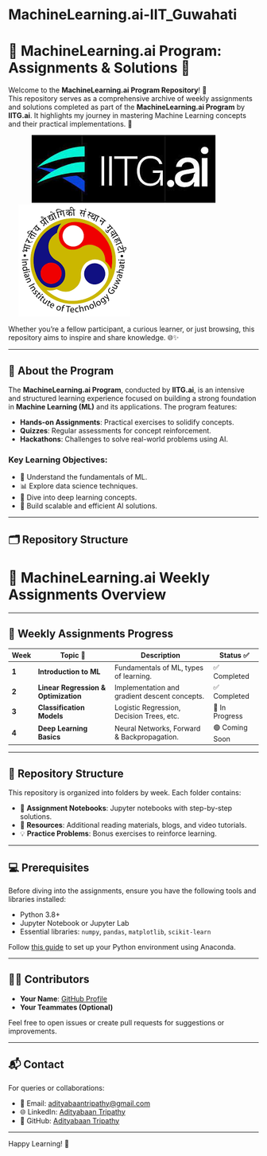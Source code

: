 # MachineLearning.ai-IIT_Guwahati

# 🌟 MachineLearning.ai Program: Assignments & Solutions 🌟

Welcome to the **MachineLearning.ai Program Repository**! 🎉  
This repository serves as a comprehensive archive of weekly assignments and solutions completed as part of the **MachineLearning.ai Program** by **IITG.ai**. It highlights my journey in mastering Machine Learning concepts and their practical implementations. 🚀  

&nbsp; &nbsp; &nbsp; &nbsp; &nbsp; &nbsp; ![Image Alt](https://github.com/Adityabaan/MachineLearning.ai-IIT_Guwahati/blob/1cc279e33e783325a7e1e5adac446441508330b9/images.jpeg) &nbsp; &nbsp; &nbsp; &nbsp; &nbsp; &nbsp; &nbsp; &nbsp; &nbsp; &nbsp; &nbsp; &nbsp; &nbsp; &nbsp;![Image Alt](https://github.com/Adityabaan/MachineLearning.ai-IIT_Guwahati/blob/1cc279e33e783325a7e1e5adac446441508330b9/images.png)


Whether you’re a fellow participant, a curious learner, or just browsing, this repository aims to inspire and share knowledge. 🌐✨  

---

## 📖 About the Program

The **MachineLearning.ai Program**, conducted by **IITG.ai**, is an intensive and structured learning experience focused on building a strong foundation in **Machine Learning (ML)** and its applications. The program features:  
- **Hands-on Assignments**: Practical exercises to solidify concepts.  
- **Quizzes**: Regular assessments for concept reinforcement.  
- **Hackathons**: Challenges to solve real-world problems using AI.  

### Key Learning Objectives:
- 🌟 Understand the fundamentals of ML.  
- 📊 Explore data science techniques.  
- 🧠 Dive into deep learning concepts.  
- 🚀 Build scalable and efficient AI solutions.  

---

## 🗂️ Repository Structure

# 📝 MachineLearning.ai Weekly Assignments Overview
---

## 📅 Weekly Assignments Progress

| **Week** | **Topic 📌**                   | **Description**                                       | **Status ✅**       |
|----------|--------------------------------|-------------------------------------------------------|---------------------|
| **1**    | **Introduction to ML**         | Fundamentals of ML, types of learning.                | ✅ Completed        |
| **2**    | **Linear Regression & Optimization** | Implementation and gradient descent concepts.         | ✅ Completed        |
| **3**    | **Classification Models**      | Logistic Regression, Decision Trees, etc.             | 🔄 In Progress      |
| **4**    | **Deep Learning Basics**       | Neural Networks, Forward & Backpropagation.           | 🟢 Coming Soon      |

---

## 🔗 Repository Structure

This repository is organized into folders by week. Each folder contains:
- 📂 **Assignment Notebooks**: Jupyter notebooks with step-by-step solutions.
- 📄 **Resources**: Additional reading materials, blogs, and video tutorials.
- 💡 **Practice Problems**: Bonus exercises to reinforce learning.

---

## 💻 Prerequisites

Before diving into the assignments, ensure you have the following tools and libraries installed:
- Python 3.8+  
- Jupyter Notebook or Jupyter Lab  
- Essential libraries: `numpy`, `pandas`, `matplotlib`, `scikit-learn`  

Follow [this guide](https://www.anaconda.com/products/distribution) to set up your Python environment using Anaconda.

---

## 👨‍💻 Contributors

- **Your Name**: [GitHub Profile](https://github.com/yourusername)  
- **Your Teammates (Optional)**  

Feel free to open issues or create pull requests for suggestions or improvements.

---

## 📬 Contact

For queries or collaborations:
- 📧 Email: [adityabaantripathy@gmail.com](mailto:adityabaantripathy@gmail.com)  
- 🌐 LinkedIn: [Adityabaan Tripathy](https://www.linkedin.com/in/adityabaan-tripathy-6b245323b/)  
- 🐙 GitHub: [Adityabaan Tripathy](https://github.com/Adityabaan)  

---

Happy Learning! 🚀



